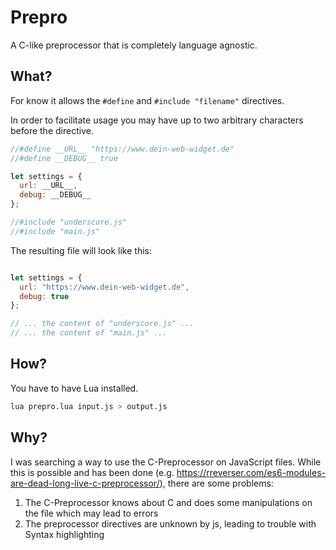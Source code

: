 # Prepro

A C-like preprocessor that is completely language agnostic.

## What?

For know it allows the `#define` and `#include "filename"` directives. 

In order to facilitate usage you may have up to two arbitrary characters before the directive.

```js
//#define __URL__ "https://www.dein-web-widget.de"
//#define __DEBUG__ true

let settings = {
  url: __URL__,
  debug: __DEBUG__
};

//#include "underscore.js"
//#include "main.js"
```

The resulting file will look like this:

```js

let settings = {
  url: "https://www.dein-web-widget.de",
  debug: true
};

// ... the content of "underscore.js" ...
// ... the content of "main.js" ...
```



## How?

You have to have Lua installed.

```bash
lua prepro.lua input.js > output.js
```

## Why?

I was searching a way to use the C-Preprocessor on JavaScript files. While this is possible and has been done (e.g. https://rreverser.com/es6-modules-are-dead-long-live-c-preprocessor/), there are some problems:

1. The C-Preprocessor knows about C and does some manipulations on the file which may lead to errors
2. The preprocessor directives are unknown by js, leading to trouble with Syntax highlighting


